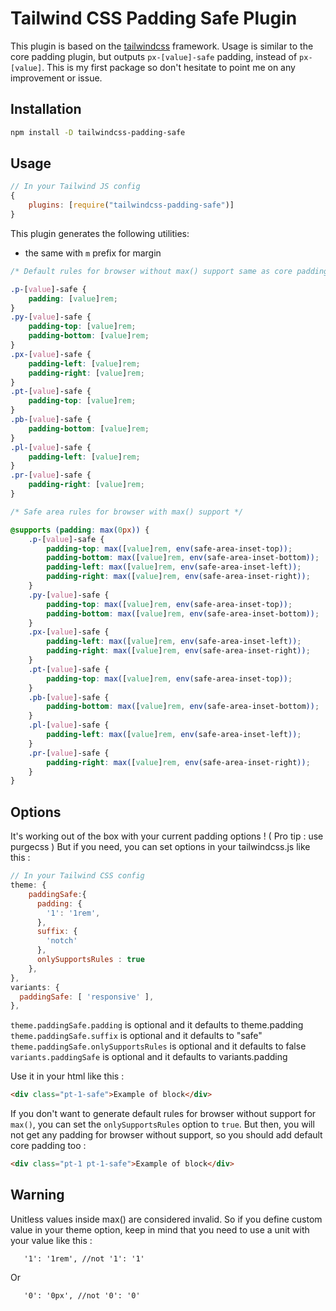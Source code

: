 # Tailwind CSS Padding Safe Plugin

This plugin is based on the [tailwindcss](https://github.com/tailwindcss/tailwindcss/tree/v1.0.0-beta.4) framework. Usage is similar to the core padding plugin, but outputs `px-[value]-safe` padding, instead of `px-[value]`.
This is my first package so don't hesitate to point me on any improvement or issue.

## Installation

```bash
npm install -D tailwindcss-padding-safe
```

## Usage

```js
// In your Tailwind JS config
{
	plugins: [require("tailwindcss-padding-safe")]
}
```

This plugin generates the following utilities:
+ the same with `m` prefix for margin

```css
/* Default rules for browser without max() support same as core padding generated rules */

.p-[value]-safe {
	padding: [value]rem;
}
.py-[value]-safe {
	padding-top: [value]rem;
	padding-bottom: [value]rem;
}
.px-[value]-safe {
	padding-left: [value]rem;
	padding-right: [value]rem;
}
.pt-[value]-safe {
	padding-top: [value]rem;
}
.pb-[value]-safe {
	padding-bottom: [value]rem;
}
.pl-[value]-safe {
	padding-left: [value]rem;
}
.pr-[value]-safe {
	padding-right: [value]rem;
}

/* Safe area rules for browser with max() support */

@supports (padding: max(0px)) {
	.p-[value]-safe {
		padding-top: max([value]rem, env(safe-area-inset-top));
		padding-bottom: max([value]rem, env(safe-area-inset-bottom));
		padding-left: max([value]rem, env(safe-area-inset-left));
		padding-right: max([value]rem, env(safe-area-inset-right));
	}
	.py-[value]-safe {
		padding-top: max([value]rem, env(safe-area-inset-top));
		padding-bottom: max([value]rem, env(safe-area-inset-bottom));
	}
	.px-[value]-safe {
		padding-left: max([value]rem, env(safe-area-inset-left));
		padding-right: max([value]rem, env(safe-area-inset-right));
	}
	.pt-[value]-safe {
		padding-top: max([value]rem, env(safe-area-inset-top));
	}
	.pb-[value]-safe {
		padding-bottom: max([value]rem, env(safe-area-inset-bottom));
	}
	.pl-[value]-safe {
		padding-left: max([value]rem, env(safe-area-inset-left));
	}
	.pr-[value]-safe {
		padding-right: max([value]rem, env(safe-area-inset-right));
	}
}
```

## Options

It's working out of the box with your current padding options ! ( Pro tip : use purgecss )
But if you need, you can set options in your tailwindcss.js like this :

```js
// In your Tailwind CSS config
theme: {
    paddingSafe:{
      padding: {
        '1': '1rem',
      },
      suffix: {
        'notch'
      },
      onlySupportsRules : true
    },
},
variants: {
  paddingSafe: [ 'responsive' ],
},
```

`theme.paddingSafe.padding` is optional and it defaults to theme.padding
`theme.paddingSafe.suffix` is optional and it defaults to "safe"
`theme.paddingSafe.onlySupportsRules` is optional and it defaults to false
`variants.paddingSafe` is optional and it defaults to variants.padding

Use it in your html like this :

```html
<div class="pt-1-safe">Example of block</div>
```

If you don't want to generate default rules for browser without support for `max()`, you can set the `onlySupportsRules` option to `true`. But then, you will not get any padding for browser without support, so you should add default core padding too :

```html
<div class="pt-1 pt-1-safe">Example of block</div>
```

## Warning

Unitless values inside max() are considered invalid. So if you define custom value in your theme option, keep in mind that you need to use a unit with your value like this :

```
   '1': '1rem', //not '1': '1'
```

Or

```
   '0': '0px', //not '0': '0'
```
